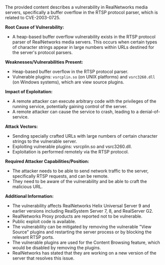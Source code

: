 The provided content describes a vulnerability in RealNetworks media servers, specifically a buffer overflow in the RTSP protocol parser, which is related to CVE-2003-0725.

**Root Cause of Vulnerability:**
- A heap-based buffer overflow vulnerability exists in the RTSP protocol parser of RealNetworks media servers. This occurs when certain types of character strings appear in large numbers within URLs destined for the server's protocol parsers.

**Weaknesses/Vulnerabilities Present:**
- Heap-based buffer overflow in the RTSP protocol parser.
- Vulnerable plugins: `vsrcplin.so` (on UNIX platforms) and `vsrc3260.dll` (on Windows systems), which are view source plugins.

**Impact of Exploitation:**
- A remote attacker can execute arbitrary code with the privileges of the running service, potentially gaining control of the server.
- A remote attacker can cause the service to crash, leading to a denial-of-service.

**Attack Vectors:**
- Sending specially crafted URLs with large numbers of certain character strings to the vulnerable server.
- Exploiting vulnerable plugins: vsrcplin.so and vsrc3260.dll.
- Exploitation is performed remotely via the RTSP protocol.

**Required Attacker Capabilities/Position:**
- The attacker needs to be able to send network traffic to the server, specifically RTSP requests, and can be remote.
- They need to be aware of the vulnerability and be able to craft the malicious URL.

**Additional Information:**

- The vulnerability affects RealNetworks Helix Universal Server 9 and earlier versions including RealSystem Server 7, 8, and RealServer G2.
- RealNetworks Proxy products are reported not to be vulnerable.
- Public exploit code is available.
- The vulnerability can be mitigated by removing the vulnerable "View Source" plugins and restarting the server process or by blocking the relevant RTSP ports.
- The vulnerable plugins are used for the Content Browsing feature, which would be disabled by removing the plugins.
- RealNetworks has stated that they are working on a new version of the server that resolves this issue.